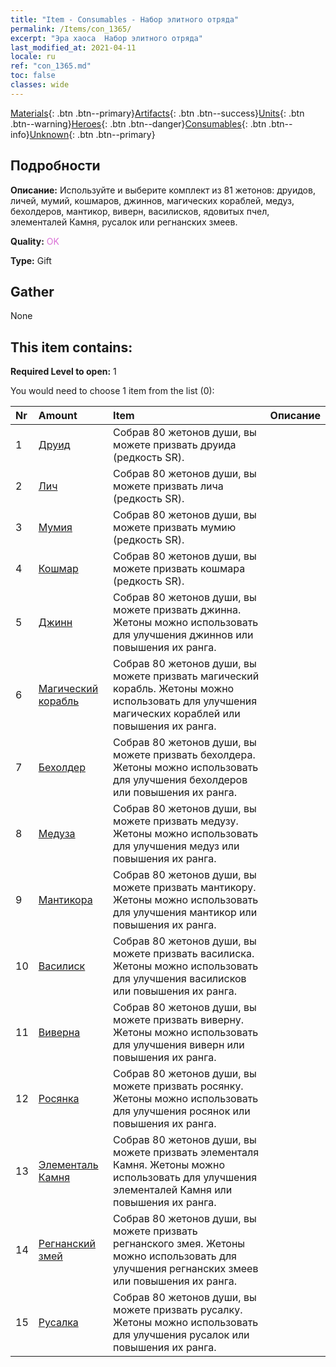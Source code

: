 ```yaml
---
title: "Item - Consumables - Набор элитного отряда"
permalink: /Items/con_1365/
excerpt: "Эра хаоса  Набор элитного отряда"
last_modified_at: 2021-04-11
locale: ru
ref: "con_1365.md"
toc: false
classes: wide
---
```

 [Materials](/ru/Items/){: .btn .btn--primary}[Artifacts](/ru/Items/Artifacts/){: .btn .btn--success}[Units](/ru/Items/Units/){: .btn .btn--warning}[Heroes](/ru/Items/Heroes/){: .btn .btn--danger}[Consumables](/ru/Items/Consumables/){: .btn .btn--info}[Unknown](/ru/Items/Unknown/){: .btn .btn--primary}

## Подробности
 **Описание:** Используйте и выберите комплект из 81 жетонов: друидов, личей, мумий, кошмаров, джиннов, магических кораблей, медуз, бехолдеров, мантикор, виверн, василисков, ядовитых пчел, элементалей Камня, русалок или регнанских змеев.

 **Quality:** <span style="color: #DA70D6">OK</span>

 **Type:** Gift

## Gather

  None

## This item contains:

 **Required Level to open:** 1

 You would need to choose 1 item from the list (0):

  | Nr | Amount |     Item    | Описание |
  |:---|:-------|:------------|:-----------:|
  | 1 | [Друид](/ru/Items/unt_206/) | Собрав 80 жетонов души, вы можете призвать друида (редкость SR). | 
  | 2 | [Лич](/ru/Items/unt_212/) | Собрав 80 жетонов души, вы можете призвать лича (редкость SR). | 
  | 3 | [Мумия](/ru/Items/unt_215/) | Собрав 80 жетонов души, вы можете призвать мумию (редкость SR). | 
  | 4 | [Кошмар](/ru/Items/unt_233/) | Собрав 80 жетонов души, вы можете призвать кошмара (редкость SR). | 
  | 5 | [Джинн](/ru/Items/unt_239/) | Собрав 80 жетонов души, вы можете призвать джинна. Жетоны можно использовать для улучшения джиннов или повышения их ранга. | 
  | 6 | [Магический корабль](/ru/Items/unt_242/) | Собрав 80 жетонов души, вы можете призвать магический корабль. Жетоны можно использовать для улучшения магических кораблей или повышения их ранга. | 
  | 7 | [Бехолдер](/ru/Items/unt_246/) | Собрав 80 жетонов души, вы можете призвать бехолдера. Жетоны можно использовать для улучшения бехолдеров или повышения их ранга. | 
  | 8 | [Медуза](/ru/Items/unt_247/) | Собрав 80 жетонов души, вы можете призвать медузу. Жетоны можно использовать для улучшения медуз или повышения их ранга. | 
  | 9 | [Мантикора](/ru/Items/unt_249/) | Собрав 80 жетонов души, вы можете призвать мантикору. Жетоны можно использовать для улучшения мантикор или повышения их ранга. | 
  | 10 | [Василиск](/ru/Items/unt_256/) | Собрав 80 жетонов души, вы можете призвать василиска. Жетоны можно использовать для улучшения василисков или повышения их ранга. | 
  | 11 | [Виверна](/ru/Items/unt_258/) | Собрав 80 жетонов души, вы можете призвать виверну. Жетоны можно использовать для улучшения виверн или повышения их ранга. | 
  | 12 | [Росянка](/ru/Items/unt_260/) | Собрав 80 жетонов души, вы можете призвать росянку. Жетоны можно использовать для улучшения росянок или повышения их ранга. | 
  | 13 | [Элементаль Камня](/ru/Items/unt_266/) | Собрав 80 жетонов души, вы можете призвать элементаля Камня. Жетоны можно использовать для улучшения элементалей Камня или повышения их ранга. | 
  | 14 | [Регнанский змей](/ru/Items/unt_276/) | Собрав 80 жетонов души, вы можете призвать регнанского змея. Жетоны можно использовать для улучшения регнанских змеев или повышения их ранга. | 
  | 15 | [Русалка](/ru/Items/unt_277/) | Собрав 80 жетонов души, вы можете призвать русалку. Жетоны можно использовать для улучшения русалок или повышения их ранга. | 
